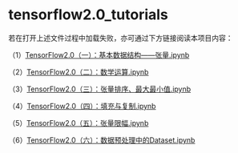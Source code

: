 # tensorflow2.0_tutorials

若在打开上述文件过程中加载失败，亦可通过下方链接阅读本项目内容：


（1）[TensorFlow2.0（一）：基本数据结构——张量.ipynb](https://www.cnblogs.com/chenhuabin/p/11561633.html)  

（2）[TensorFlow2.0（二）：数学运算.ipynb](https://www.cnblogs.com/chenhuabin/p/11594239.html)  

（3）[TensorFlow2.0（三）：张量排序、最大最小值.ipynb](https://www.cnblogs.com/chenhuabin/p/11617663.html)  

（4）[TensorFlow2.0（四）：填充与复制.ipynb](https://www.cnblogs.com/chenhuabin/p/11631089.html)  

（5）[TensorFlow2.0（五）：张量限幅.ipynb](https://www.cnblogs.com/chenhuabin/p/11638224.html)  

（6）[TensorFlow2.0（六）：数据预处理中的Dataset.ipynb](https://www.cnblogs.com/chenhuabin/p/11669452.html)  



